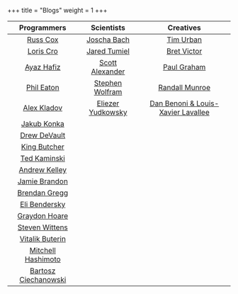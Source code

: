 +++
title = "Blogs"
weight = 1
+++

|                          Programmers                          |                             Scientists                              |                          Creatives                           |
|:-------------------------------------------------------------:|:-------------------------------------------------------------------:|:------------------------------------------------------------:|
|            [Russ Cox](https://research.swtch.com/)            |                   [Joscha Bach](http://bach.ai/)                    |         [Tim Urban](https://waitbutwhy.com/archive)          |
|            [Loris Cro](https://kristoff.it/blog/)             |         [Jared Tumiel](https://jaredtumiel.github.io/blog/)         |            [Bret Victor](http://worrydream.com/)             |
|            [Ayaz Hafiz](https://ayazhafiz.com/cc)             |       [Scott Alexander](https://astralcodexten.substack.com/)       |      [Paul Graham](http://paulgraham.com/articles.html)      |
|          [Phil Eaton](https://notes.eatonphil.com/)           | [Stephen Wolfram](https://writings.stephenwolfram.com/all-by-date/) |         [Randall Munroe](https://xkcd.com/archive/)          |
|           [Alex Kladov](https://matklad.github.io/)           |       [Eliezer Yudkowsky](https://www.yudkowsky.net/sitemap)        | [Dan Benoni & Louis-Xavier Lavallee](https://growth.design/) |
|           [Jakub Konka](http://www.jakubkonka.com/)           |                                                                     |                                                              |
|           [Drew DeVault](https://drewdevault.com/)            |                                                                     |                                                              |
|              [King Butcher](https://kprotty.me/)              |                                                                     |                                                              |
|       [Ted Kaminski](https://www.tedinski.com/archive/)       |                                                                     |                                                              |
|           [Andrew Kelley](https://andrewkelley.me/)           |                                                                     |                                                              |
|     [Jamie Brandon](https://www.scattered-thoughts.net/)      |                                                                     |                                                              |
| [Brendan Gregg](https://www.brendangregg.com/blog/index.html) |                                                                     |                                                              |
|  [Eli Bendersky](https://eli.thegreenplace.net/archives/all)  |                                                                     |                                                              |
|       [Graydon Hoare](https://graydon2.dreamwidth.org)        |                                                                     |                                                              |
|              [Steven Wittens](https://acko.net/)              |                                                                     |                                                              |
|            [Vitalik Buterin](https://vitalik.ca/)             |                                                                     |                                                              |
|      [Mitchell Hashimoto](https://mitchellh.com/writing)      |                                                                     |                                                              |
|    [Bartosz Ciechanowski](https://ciechanow.ski/archives/)    |                                                                     |                                                              |
